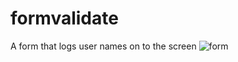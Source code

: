 
# formvalidate
A form that logs user names on to the screen
![form](https://user-images.githubusercontent.com/80168865/179400547-80b1cc88-8843-4493-9a6e-5bbcf7f0743b.png)
